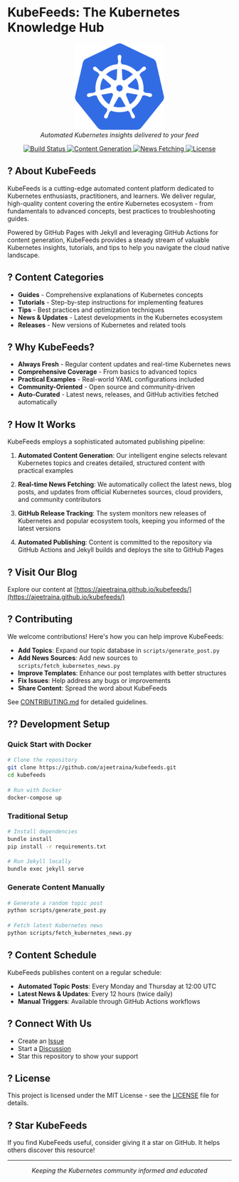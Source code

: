 # KubeFeeds: The Kubernetes Knowledge Hub

<p align="center">
  <img src="https://raw.githubusercontent.com/kubernetes/kubernetes/master/logo/logo.png" alt="KubeFeeds Logo" width="200"/>
  <br>
  <em>Automated Kubernetes insights delivered to your feed</em>
</p>

<p align="center">
  <a href="https://github.com/ajeetraina/kubefeeds/actions/workflows/jekyll-gh-pages.yml">
    <img src="https://github.com/ajeetraina/kubefeeds/actions/workflows/jekyll-gh-pages.yml/badge.svg" alt="Build Status">
  </a>
  <a href="https://github.com/ajeetraina/kubefeeds/actions/workflows/generate-post.yml">
    <img src="https://github.com/ajeetraina/kubefeeds/actions/workflows/generate-post.yml/badge.svg" alt="Content Generation">
  </a>
  <a href="https://github.com/ajeetraina/kubefeeds/actions/workflows/fetch-kubernetes-news.yml">
    <img src="https://github.com/ajeetraina/kubefeeds/actions/workflows/fetch-kubernetes-news.yml/badge.svg" alt="News Fetching">
  </a>
  <a href="https://github.com/ajeetraina/kubefeeds/blob/main/LICENSE">
    <img src="https://img.shields.io/github/license/ajeetraina/kubefeeds" alt="License">
  </a>
</p>

## ? About KubeFeeds

KubeFeeds is a cutting-edge automated content platform dedicated to Kubernetes enthusiasts, practitioners, and learners. We deliver regular, high-quality content covering the entire Kubernetes ecosystem - from fundamentals to advanced concepts, best practices to troubleshooting guides.

Powered by GitHub Pages with Jekyll and leveraging GitHub Actions for content generation, KubeFeeds provides a steady stream of valuable Kubernetes insights, tutorials, and tips to help you navigate the cloud native landscape.

## ? Content Categories

- **Guides** - Comprehensive explanations of Kubernetes concepts
- **Tutorials** - Step-by-step instructions for implementing features
- **Tips** - Best practices and optimization techniques
- **News & Updates** - Latest developments in the Kubernetes ecosystem
- **Releases** - New versions of Kubernetes and related tools

## ? Why KubeFeeds?

- **Always Fresh** - Regular content updates and real-time Kubernetes news
- **Comprehensive Coverage** - From basics to advanced topics
- **Practical Examples** - Real-world YAML configurations included
- **Community-Oriented** - Open source and community-driven
- **Auto-Curated** - Latest news, releases, and GitHub activities fetched automatically

## ? How It Works

KubeFeeds employs a sophisticated automated publishing pipeline:

1. **Automated Content Generation**: Our intelligent engine selects relevant Kubernetes topics and creates detailed, structured content with practical examples

2. **Real-time News Fetching**: We automatically collect the latest news, blog posts, and updates from official Kubernetes sources, cloud providers, and community contributors

3. **GitHub Release Tracking**: The system monitors new releases of Kubernetes and popular ecosystem tools, keeping you informed of the latest versions

4. **Automated Publishing**: Content is committed to the repository via GitHub Actions and Jekyll builds and deploys the site to GitHub Pages

## ? Visit Our Blog

Explore our content at [https://ajeetraina.github.io/kubefeeds/](https://ajeetraina.github.io/kubefeeds/)

## ? Contributing

We welcome contributions! Here's how you can help improve KubeFeeds:

- **Add Topics**: Expand our topic database in `scripts/generate_post.py`
- **Add News Sources**: Add new sources to `scripts/fetch_kubernetes_news.py`
- **Improve Templates**: Enhance our post templates with better structures
- **Fix Issues**: Help address any bugs or improvements
- **Share Content**: Spread the word about KubeFeeds

See [CONTRIBUTING.md](CONTRIBUTING.md) for detailed guidelines.

## ?? Development Setup

### Quick Start with Docker

```bash
# Clone the repository
git clone https://github.com/ajeetraina/kubefeeds.git
cd kubefeeds

# Run with Docker
docker-compose up
```

### Traditional Setup

```bash
# Install dependencies
bundle install
pip install -r requirements.txt

# Run Jekyll locally
bundle exec jekyll serve
```

### Generate Content Manually

```bash
# Generate a random topic post
python scripts/generate_post.py

# Fetch latest Kubernetes news
python scripts/fetch_kubernetes_news.py
```

## ? Content Schedule

KubeFeeds publishes content on a regular schedule:

- **Automated Topic Posts**: Every Monday and Thursday at 12:00 UTC
- **Latest News & Updates**: Every 12 hours (twice daily)
- **Manual Triggers**: Available through GitHub Actions workflows

## ? Connect With Us

- Create an [Issue](https://github.com/ajeetraina/kubefeeds/issues)
- Start a [Discussion](https://github.com/ajeetraina/kubefeeds/discussions)
- Star this repository to show your support

## ? License

This project is licensed under the MIT License - see the [LICENSE](LICENSE) file for details.

## ? Star KubeFeeds

If you find KubeFeeds useful, consider giving it a star on GitHub. It helps others discover this resource!

---

<p align="center">
  <em>Keeping the Kubernetes community informed and educated</em>
</p>
